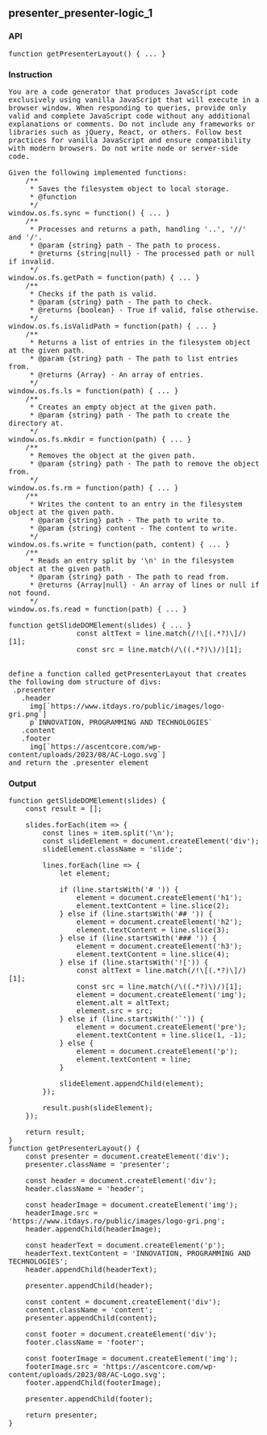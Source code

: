 ## presenter_presenter-logic_1
### API
<pre style='text-wrap: wrap'>function getPresenterLayout() { ... }
</pre>
### Instruction
<pre style='text-wrap: wrap'>
You are a code generator that produces JavaScript code exclusively using vanilla JavaScript that will execute in a browser window. When responding to queries, provide only valid and complete JavaScript code without any additional explanations or comments. Do not include any frameworks or libraries such as jQuery, React, or others. Follow best practices for vanilla JavaScript and ensure compatibility with modern browsers. Do not write node or server-side code.

Given the following implemented functions:
    /**
     * Saves the filesystem object to local storage.
     * @function
     */
window.os.fs.sync = function() { ... }
    /**
     * Processes and returns a path, handling '..', '//' and '/'.
     * @param {string} path - The path to process.
     * @returns {string|null} - The processed path or null if invalid.
     */
window.os.fs.getPath = function(path) { ... }
    /**
     * Checks if the path is valid.
     * @param {string} path - The path to check.
     * @returns {boolean} - True if valid, false otherwise.
     */
window.os.fs.isValidPath = function(path) { ... }
    /**
     * Returns a list of entries in the filesystem object at the given path.
     * @param {string} path - The path to list entries from.
     * @returns {Array} - An array of entries.
     */
window.os.fs.ls = function(path) { ... }
    /**
     * Creates an empty object at the given path.
     * @param {string} path - The path to create the directory at.
     */
window.os.fs.mkdir = function(path) { ... }
    /**
     * Removes the object at the given path.
     * @param {string} path - The path to remove the object from.
     */
window.os.fs.rm = function(path) { ... }
    /**
     * Writes the content to an entry in the filesystem object at the given path.
     * @param {string} path - The path to write to.
     * @param {string} content - The content to write.
     */
window.os.fs.write = function(path, content) { ... }
    /**
     * Reads an entry split by '\n' in the filesystem object at the given path.
     * @param {string} path - The path to read from.
     * @returns {Array|null} - An array of lines or null if not found.
     */
window.os.fs.read = function(path) { ... }

function getSlideDOMElement(slides) { ... }
                const altText = line.match(/!\[(.*?)\]/)[1];
                const src = line.match(/\((.*?)\)/)[1];


define a function called getPresenterLayout that creates the following dom structure of divs:
 .presenter
   .header
     img[`https://www.itdays.ro/public/images/logo-gri.png`]
     p`INNOVATION, PROGRAMMING AND TECHNOLOGIES`
   .content
   .footer
     img[`https://ascentcore.com/wp-content/uploads/2023/08/AC-Logo.svg`]
and return the .presenter element
</pre>
### Output
<pre style='text-wrap: wrap'>function getSlideDOMElement(slides) {
    const result = [];

    slides.forEach(item => {
        const lines = item.split('\n');
        const slideElement = document.createElement('div');
        slideElement.className = 'slide';

        lines.forEach(line => {
            let element;

            if (line.startsWith('# ')) {
                element = document.createElement('h1');
                element.textContent = line.slice(2);
            } else if (line.startsWith('## ')) {
                element = document.createElement('h2');
                element.textContent = line.slice(3);
            } else if (line.startsWith('### ')) {
                element = document.createElement('h3');
                element.textContent = line.slice(4);
            } else if (line.startsWith('![')) {
                const altText = line.match(/!\[(.*?)\]/)[1];
                const src = line.match(/\((.*?)\)/)[1];
                element = document.createElement('img');
                element.alt = altText;
                element.src = src;
            } else if (line.startsWith('`')) {
                element = document.createElement('pre');
                element.textContent = line.slice(1, -1);
            } else {
                element = document.createElement('p');
                element.textContent = line;
            }

            slideElement.appendChild(element);
        });

        result.push(slideElement);
    });

    return result;
}
function getPresenterLayout() {
    const presenter = document.createElement('div');
    presenter.className = 'presenter';

    const header = document.createElement('div');
    header.className = 'header';

    const headerImage = document.createElement('img');
    headerImage.src = 'https://www.itdays.ro/public/images/logo-gri.png';
    header.appendChild(headerImage);

    const headerText = document.createElement('p');
    headerText.textContent = 'INNOVATION, PROGRAMMING AND TECHNOLOGIES';
    header.appendChild(headerText);

    presenter.appendChild(header);

    const content = document.createElement('div');
    content.className = 'content';
    presenter.appendChild(content);

    const footer = document.createElement('div');
    footer.className = 'footer';

    const footerImage = document.createElement('img');
    footerImage.src = 'https://ascentcore.com/wp-content/uploads/2023/08/AC-Logo.svg';
    footer.appendChild(footerImage);

    presenter.appendChild(footer);

    return presenter;
}
</pre>

